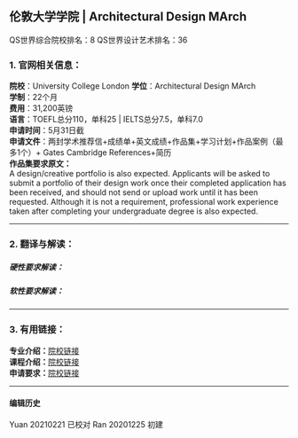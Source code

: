 ## 伦敦大学学院 | Architectural Design MArch

QS世界综合院校排名：8
QS世界设计艺术排名：36

### 1. 官网相关信息：

**院校**：University College London
**学位**：Architectural Design MArch  
**学制**：22个月  
**费用**：31,200英镑  
**语言**：TOEFL总分110，单科25 | IELTS总分7.5，单科7.0  
**申请时间**：5月31日截  
**申请文件**：两封学术推荐信+成绩单+英文成绩+作品集+学习计划+作品案例（最多1个）+ Gates Cambridge References+简历  
**作品集要求原文：**   
A design/creative portfolio is also expected. Applicants will be asked to submit a portfolio of their design work once their completed application has been received, and should not send or upload work until it has been requested. Although it is not a requirement, professional work experience taken after completing your undergraduate degree is also expected.


---


### 2. 翻译与解读：

##### 硬性要求解读：


##### 软性要求解读：



---


### 3. 有用链接：

**专业介绍：**[院校链接](https://www.ucl.ac.uk/prospective-students/graduate/taught-degrees/architectural-design-march)  
**课程介绍：**[院校链接](https://www.ucl.ac.uk/prospective-students/graduate/taught-degrees/architectural-design-march)  
**申请要求：**[院校链接](https://www.ucl.ac.uk/prospective-students/graduate/taught-degrees/architectural-design-march)




---


#### 编辑历史
Yuan 20210221 已校对
Ran 20201225 初建  
